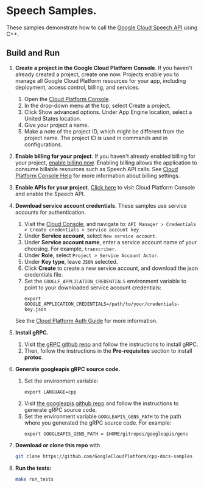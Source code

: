 # Speech Samples.

These samples demonstrate how to call the [Google Cloud Speech API](https://cloud.google.com/speech/) using C++.

## Build and Run

1.  **Create a project in the Google Cloud Platform Console**.
    If you haven't already created a project, create one now. Projects enable
    you to manage all Google Cloud Platform resources for your app, including
    deployment, access control, billing, and services.
    1.  Open the [Cloud Platform Console](https://console.cloud.google.com/).
    2.  In the drop-down menu at the top, select Create a project.
    3.  Click Show advanced options. Under App Engine location, select a
        United States location.
    4.  Give your project a name.
    5.  Make a note of the project ID, which might be different from the project
        name. The project ID is used in commands and in configurations.

2.  **Enable billing for your project**.
    If you haven't already enabled billing for your project, [enable billing now](https://console.cloud.google.com/project/_/settings).
    Enabling billing allows the application to consume billable resources such
    as Speech API calls.  See [Cloud Platform Console Help](https://support.google.com/cloud/answer/6288653) for more information about billing settings.

3.  **Enable APIs for your project**.
    [Click here](https://console.cloud.google.com/flows/enableapi?apiid=speech&showconfirmation=true) to visit Cloud Platform Console and enable the Speech API.

4.  **Download service account credentials**.
    These samples use service accounts for authentication.
    1.  Visit the [Cloud Console](http://cloud.google.com/console), and navigate to:
    `API Manager > Credentials > Create credentials > Service account key`
    2.  Under **Service account**, select `New service account`.
    3.  Under **Service account name**, enter a service account name of your choosing.  For example, `transcriber`.
    4.  Under **Role**, select `Project > Service Account Actor`.
    5.  Under **Key type**, leave `JSON` selected.
    2.  Click **Create** to create a new service account, and download the json credentials file.
    3.  Set the `GOOGLE_APPLICATION_CREDENTIALS` environment variable to point to your downloaded service account credentials:
        ```
        export GOOGLE_APPLICATION_CREDENTIALS=/path/to/your/credentials-key.json
        ```
    See the [Cloud Platform Auth Guide](https://cloud.google.com/docs/authentication#developer_workflow) for more information.

4.  **Install gRPC.**
    1.  Visit [the gRPC github repo](https://github.com/grpc/grpc) and follow the instructions to install gRPC.
    2.  Then, follow the instructions in the **Pre-requisites** section to install **protoc**.

5.  **Generate googleapis gRPC source code.**
    1.  Set the environment variable:
        ```
        export LANGUAGE=cpp
        ```
    2.  Visit [the googleapis github repo](https://github.com/googleapis/googleapis) and follow the instructions to generate gRPC source code.
    3.  Set the environment variable `GOOGLEAPIS_GENS_PATH` to the path where you generated the gRPC source code.  For example:
        ```
        export GOOGLEAPIS_GENS_PATH = $HOME/gitrepos/googleapis/gens
        ```

6.  **Download or clone this repo** with

    ```sh
    git clone https://github.com/GoogleCloudPlatform/cpp-docs-samples
    ```

7.  **Run the tests:**
    ```sh
    make run_tests
    ```
